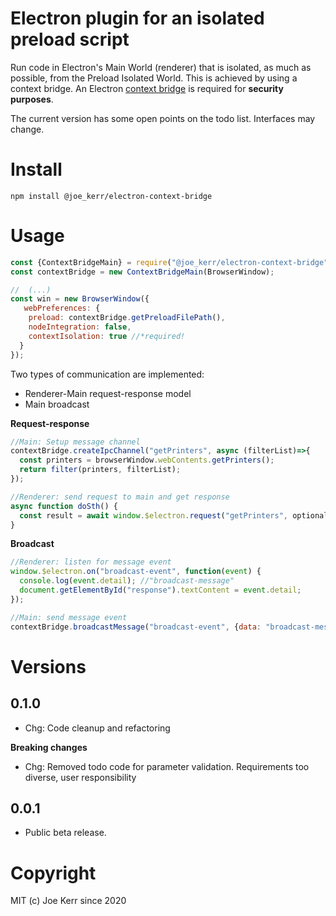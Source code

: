 # Electron plugin for an isolated preload script

Run code in Electron's Main World (renderer) that is isolated, as much as possible, from the Preload Isolated World. This is achieved by using a context bridge. An Electron [context bridge](https://www.electronjs.org/docs/api/context-bridge) is required for **security purposes**.

The current version has some open points on the todo list. Interfaces may change.


# Install

```
npm install @joe_kerr/electron-context-bridge
```


# Usage

```javascript
const {ContextBridgeMain} = require("@joe_kerr/electron-context-bridge");
const contextBridge = new ContextBridgeMain(BrowserWindow);
```

```javascript
//  (...)
const win = new BrowserWindow({
   webPreferences: {
    preload: contextBridge.getPreloadFilePath(),
    nodeIntegration: false,			
    contextIsolation: true //*required!
  }
});
```

Two types of communication are implemented:

- Renderer-Main request-response model
- Main broadcast


**Request-response**

```javascript
//Main: Setup message channel
contextBridge.createIpcChannel("getPrinters", async (filterList)=>{
  const printers = browserWindow.webContents.getPrinters();	
  return filter(printers, filterList);
});	
```

```javascript
//Renderer: send request to main and get response
async function doSth() {
  const result = await window.$electron.request("getPrinters", optionalEgAFilterList);
}
```


**Broadcast**

```javascript
//Renderer: listen for message event
window.$electron.on("broadcast-event", function(event) {
  console.log(event.detail); //"broadcast-message"
  document.getElementById("response").textContent = event.detail;
});
```

```javascript
//Main: send message event
contextBridge.broadcastMessage("broadcast-event", {data: "broadcast-message"});
```


# Versions

## 0.1.0
- Chg: Code cleanup and refactoring

**Breaking changes**

- Chg: Removed todo code for parameter validation. Requirements too diverse, user responsibility

## 0.0.1
- Public beta release.


# Copyright

MIT (c) Joe Kerr since 2020